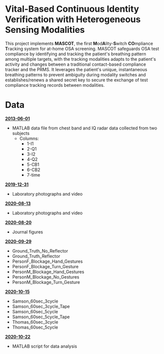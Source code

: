 # Vital-Based Continuous Identity Verification with Heterogeneous Sensing Modalities

This project implements **MASCOT**, the first **M**od**A**lity-**S**witch **CO**mpliance **T**racking system for at-home OSA screening. MASCOT safeguards OSA test compliance by identifying and tracking the patient's breathing pattern among multiple targets, with the tracking modalities adapts to the patient's activity and changes between a traditional contact-based compliance tracker and the PRMS. It leverages the patient's unique, instantaneous breathing patterns to prevent ambiguity during modality switches and establishes/renews a shared secret key to secure the exchange of test compliance tracking records between modalities.

# Data

[**2013-06-01**](https://github.com/gustybear-research/x96_multi_moda_p_verf_osa/tree/main/exp_2013_06_01)
- MATLAB data file from chest band and IQ radar data collected from two subjects
  - Columns: 
    - 1-I1
    - 2-Q1   
    - 3-I2
    - 4-Q2
    - 5-CB1
    - 6-CB2
    - 7-time

[**2019-12-31**](https://github.com/gustybear-research/x96_multi_moda_p_verf_osa/tree/main/exp_2019_12_31)
- Laboratory photographs and video

[**2020-08-13**](https://github.com/gustybear-research/x96_multi_moda_p_verf_osa/tree/main/exp_2020_08_13)
- Laboratory photographs and video

[**2020-08-20**](https://github.com/gustybear-research/x96_multi_moda_p_verf_osa/tree/main/exp_2020_08_20)
- Journal figures

[**2020-09-29**](https://github.com/gustybear-research/x96_multi_moda_p_verf_osa/tree/main/exp_2020_09_29)
- Ground_Truth_No_Reflector
- Ground_Truth_Reflector
- PersonF_Blockage_Hand_Gestures
- PersonF_Blockage_Turn_Gesture
- PersonM_Blockage_Hand_Gestures
- PersonM_Blockage_No_Gestures
- PersonM_Blockage_Turn_Gesture

[**2020-10-15**](https://github.com/gustybear-research/x96_multi_moda_p_verf_osa/tree/main/exp_2020_10_15)
- Samson_60sec_3cycle
- Samson_60sec_3cycle_Tape
- Samson_60sec_5cycle
- Samson_60sec_5cycle_Tape
- Thomas_60sec_3cycle
- Thomas_60sec_5cycle

[**2020-10-22**](https://github.com/gustybear-research/x96_multi_moda_p_verf_osa/tree/main/exp_2020_10_22)
- MATLAB script for data analysis